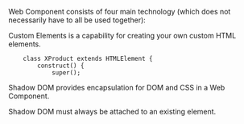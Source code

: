 Web Component consists of four main technology (which does not necessarily have to all be used together):


Custom Elements is a capability for creating your own custom HTML elements.

        class XProduct extends HTMLElement {
            construct() {
                super();
                
                
                
                
                
Shadow DOM provides encapsulation for DOM and CSS in a Web Component.

Shadow DOM must always be attached to an existing element.